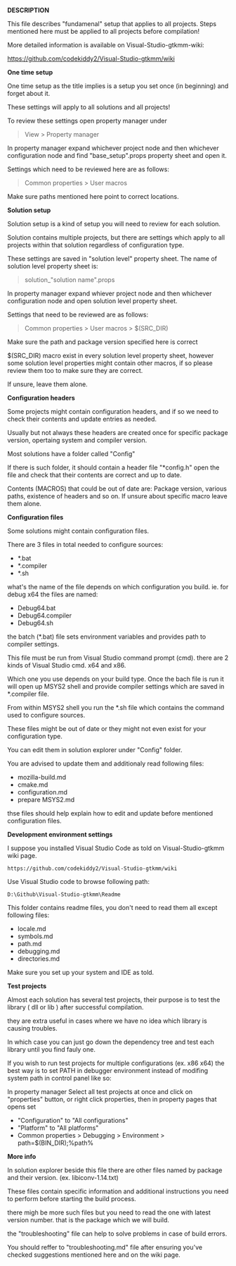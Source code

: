 **DESCRIPTION**

This file describes "fundamenal" setup that applies to all projects.
Steps mentioned here must be applied to all
projects before compilation!

More detailed information is available on Visual-Studio-gtkmm-wiki:

https://github.com/codekiddy2/Visual-Studio-gtkmm/wiki

**One time setup**

One time setup as the title implies is a setup you set once
(in beginning) and forget about it.

These settings will apply to all solutions and all projects!

To review these settings open property manager under

>View > Property manager

In property manager expand whichever project node and then whichever
configuration node and find "base_setup".props property sheet and open it.

Settings which need to be reviewed here are as follows:

>Common properties > User macros

Make sure paths mentioned here point to correct locations.


**Solution setup**

Solution setup is a kind of setup you will need to review for
each solution.

Solution contains multiple projects, but there are settings which apply
to all projects within that solution regardless of configuration type.

These settings are saved in "solution level" property sheet.
The name of solution level property sheet is:

>solution_"solution name".props

In property manager expand whiever project node and then whichever
configuration node and open solution level property sheet.

Settings that need to be reviewed are as follows:

>Common properties > User macros > $(SRC_DIR)

Make sure the path and package version specified here is correct

$(SRC_DIR) macro exist in every solution level property sheet, however
some solution level properties might contain other macros, if so
please review them too to make sure they are correct.

If unsure, leave them alone.


**Configuration headers**

Some projects might contain configuration headers, and if so we
need to check their contents and update entries as needed.

Usually but not always these headers are created once for specific
package version, opertaing system and compiler version.

Most solutions have a folder called "Config"

If there is such folder, it should contain a header file "*config.h"
open the file and check that their contents are correct and up to date.

Contents (MACROS) that could be out of date are:
Package version, various paths, existence of headers and so on.
If unsure about specific macro leave them alone.


**Configuration files**

Some solutions might contain configuration files.

There are 3 files in total needed to configure sources:

* *.bat
* *.compiler
* *.sh

what's the name of the file depends on which configuration you build.
ie. for debug x64 the files are named:

* Debug64.bat
* Debug64.compiler
* Debug64.sh

the batch (*.bat) file sets environment variables and provides path to
compiler settings.

This file must be run from Visual Studio command prompt (cmd).
there are 2 kinds of Visual Studio cmd. x64 and x86.

Which one you use depends on your build type.
Once the bach file is run it will open up MSYS2 shell and
provide compiler settings which are saved in *.compiler file.

From within MSYS2 shell you run the *.sh file which contains the
command used to configure sources.

These files might be out of date or they might not even exist for your
configuration type.

You can edit them in solution explorer under "Config" folder.

You are advised to update them and additionaly read following files:

* mozilla-build.md
* cmake.md
* configuration.md
* prepare MSYS2.md

thse files should help explain how to edit and update before mentioned
configuration files.


**Development environment settings**

I suppose you installed Visual Studio Code as told on
Visual-Studio-gtkmm wiki page.

	https://github.com/codekiddy2/Visual-Studio-gtkmm/wiki

Use Visual Studio code to browse following path:

	D:\Github\Visual-Studio-gtkmm\Readme

This folder contains readme files, you don't need to read them all
except following files:

* locale.md
* symbols.md
* path.md
* debugging.md
* directories.md

Make sure you set up your system and IDE as told.


**Test projects**

Almost each solution has several test projects, their purpose is to
test the library ( dll or lib ) after successful compilation.

they are extra useful in cases where we have no idea which library
is causing troubles.

In which case you can just go down the dependency tree and test each
library until you find fauly one.

If you wish to run test projects for multiple configurations (ex. x86 x64)
the best way is to set PATH in debugger environment instead of modifing
system path in control panel like so:

In property manager Select all test projects at once and click on "properties"
button, or right click properties, then in property pages that opens set
* "Configuration" to "All configurations"
* "Platform" to "All platforms"
* Common properties > Debugging > Environment > path=$(BIN_DIR);%path%


**More info**

In solution explorer beside this file there are other files
named by package and their version. (ex. libiconv-1.14.txt)

These files contain specific information and additional instructions
you need to perform before starting the build process.

there migh be more such files but you need to read the one with
latest version number. that is the package which we will build.

the "troubleshooting" file can help to solve problems in case of
build errors.

You should reffer to "troubleshooting.md" file after ensuring you've
checked suggestions mentioned here and on the wiki page.
